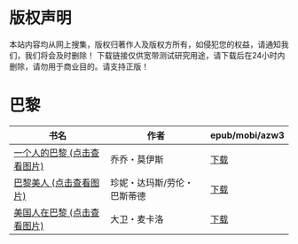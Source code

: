 # 版权声明

本站内容均从网上搜集，版权归著作人及版权方所有，如侵犯您的权益，请通知我们，我们将会及时删除！ 下载链接仅供宽带测试研究用途，请下载后在24小时内删除，请勿用于商业目的。请支持正版！

# 巴黎

| 书名 | 作者 | epub/mobi/azw3 |
| --- | --- | --- |
| [一个人的巴黎 (点击查看图片)](https://www.dushupai.com/attachment/2024/06/08/c198538a5c5137e3.jpg) | 乔乔・莫伊斯 | [下载](https://url89.ctfile.com/f/31084289-1357050619-04e97f?p=8866) |
| [巴黎美人 (点击查看图片)](https://www.dushupai.com/attachment/2024/06/07/53583f7550f72b5f.jpg) | 珍妮・达玛斯/劳伦・巴斯蒂德 | [下载](https://url89.ctfile.com/f/31084289-1357035805-4c9285?p=8866) |
| [美国人在巴黎 (点击查看图片)](https://www.dushupai.com/attachment/2024/06/03/13a7a4f42f54cabe.jpg) | 大卫・麦卡洛 | [下载](https://url89.ctfile.com/f/31084289-1357015738-b4c6cb?p=8866) |
